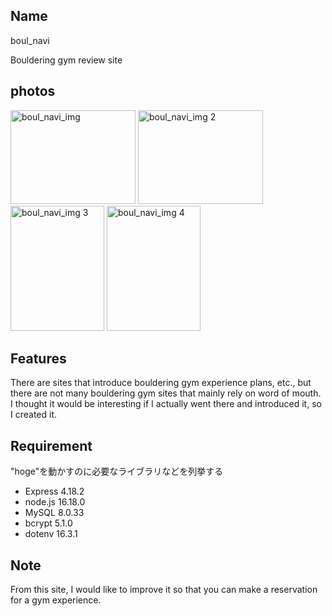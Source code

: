 ## Name

boul_navi

Bouldering gym review site

## photos

<img width="200px" height="150px" alt="boul_navi_img" src="https://github.com/kanonkoyama/sample/assets/110963700/87c3de5c-cff0-4a3a-8b04-f67cd85cd98e">
<img width="200px" height="150px" alt="boul_navi_img 2" src="https://github.com/kanonkoyama/sample/assets/110963700/2341f28b-66e4-4dc5-9940-b2fcdc06795a">
<img width="150px" height="200px" alt="boul_navi_img 3" src="https://github.com/kanonkoyama/sample/assets/110963700/fcc60a9f-52d8-4012-8ad9-470a98175f40">
<img width="150px" height="200px" alt="boul_navi_img 4" src="https://github.com/kanonkoyama/sample/assets/110963700/b5698381-1258-4ffc-8719-028cb6dfdcd6">

## Features

There are sites that introduce bouldering gym experience plans, etc., but there are not many bouldering gym sites that mainly rely on word of mouth. I thought it would be interesting if I actually went there and introduced it, so I created it.

## Requirement

"hoge"を動かすのに必要なライブラリなどを列挙する

* Express 4.18.2
* node.js 16.18.0
* MySQL 8.0.33
* bcrypt 5.1.0
* dotenv 16.3.1

## Note

From this site, I would like to improve it so that you can make a reservation for a gym experience.
